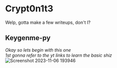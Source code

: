 # Crypt0n1t3
Welp, gotta make a few writeups, don't I?  
## Keygenme-py  
*Okay so lets begin with this one*  
_1st gonna refer to the yt links to learn the basic shiz_
![Screenshot 2023-11-06 193946](https://github.com/SuniCoder9567/Crypt0n1t3/assets/89261516/66b3a4ad-1df4-4298-bb63-47d761d76575)
